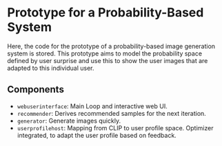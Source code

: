 # Prototype for a Probability-Based System

Here, the code for the prototype of a probability-based image generation system is stored.
This prototype aims to model the probability space defined by user surprise and use this to show the user images that are adapted to this individual user.

## Components

- `webuserinterface`: Main Loop and interactive web UI.
- `recommender`: Derives recommended samples for the next iteration.
- `generator`: Generate images quickly.
- `userprofilehost`: Mapping from CLIP to user profile space. Optimizer integrated, to adapt the user profile based on feedback.
